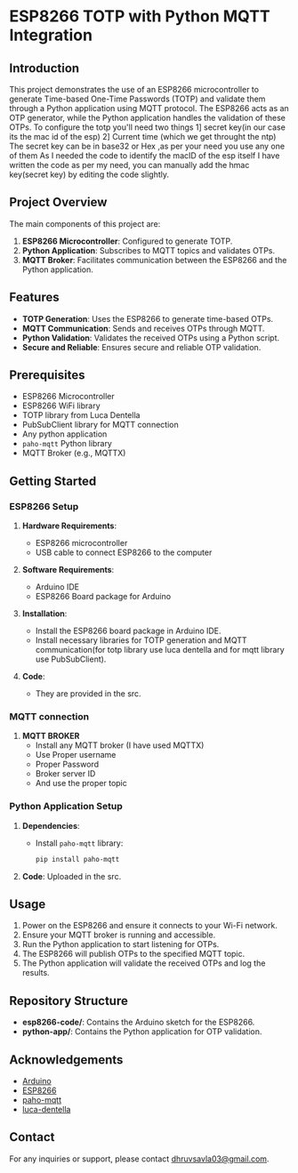 # ESP8266 TOTP with Python MQTT Integration

## Introduction

This project demonstrates the use of an ESP8266 microcontroller to generate Time-based One-Time Passwords (TOTP) and validate them through a Python application using MQTT protocol. The ESP8266 acts as an OTP generator, while the Python application handles the validation of these OTPs.
To configure the totp you'll need two things
1] secret key(in our case its the mac id of the esp)
2] Current time (which we get throught the ntp)
The secret key can be in base32 or Hex ,as per your need you use any one of them 
As I needed the code to identify the macID of the esp itself I have written the code as per my need, you can manually add the hmac key(secret key) by editing the code slightly.


## Project Overview

The main components of this project are:
1. **ESP8266 Microcontroller**: Configured to generate TOTP.
2. **Python Application**: Subscribes to MQTT topics and validates OTPs.
3. **MQTT Broker**: Facilitates communication between the ESP8266 and the Python application.

## Features

- **TOTP Generation**: Uses the ESP8266 to generate time-based OTPs.
- **MQTT Communication**: Sends and receives OTPs through MQTT.
- **Python Validation**: Validates the received OTPs using a Python script.
- **Secure and Reliable**: Ensures secure and reliable OTP validation.

## Prerequisites

- ESP8266 Microcontroller
- ESP8266 WiFi library
- TOTP library from Luca Dentella
- PubSubClient library for MQTT connection
- Any python application
- `paho-mqtt` Python library
- MQTT Broker (e.g., MQTTX)


## Getting Started

### ESP8266 Setup

1. **Hardware Requirements**:
   - ESP8266 microcontroller
   - USB cable to connect ESP8266 to the computer

2. **Software Requirements**:
   - Arduino IDE
   - ESP8266 Board package for Arduino

3. **Installation**:
   - Install the ESP8266 board package in Arduino IDE.
   - Install necessary libraries for TOTP generation and MQTT communication(for totp library use luca dentella and for mqtt library use PubSubClient).

4. **Code**:
   - They are provided in the src.
  
### MQTT connection

1. **MQTT BROKER**
   - Install any MQTT broker (I have used MQTTX)
   - Use Proper username
   - Proper Password
   - Broker server ID
   - And use the proper topic


### Python Application Setup

1. **Dependencies**:
   - Install `paho-mqtt` library:
     ```sh
     pip install paho-mqtt
     ```

2. **Code**:
   Uploaded in the src.

## Usage

1. Power on the ESP8266 and ensure it connects to your Wi-Fi network.
2. Ensure your MQTT broker is running and accessible.
3. Run the Python application to start listening for OTPs.
4. The ESP8266 will publish OTPs to the specified MQTT topic.
5. The Python application will validate the received OTPs and log the results.

## Repository Structure

- **esp8266-code/**: Contains the Arduino sketch for the ESP8266.
- **python-app/**: Contains the Python application for OTP validation.

## Acknowledgements

- [Arduino](https://www.arduino.cc/)
- [ESP8266](https://www.espressif.com/en/products/socs/esp8266)
- [paho-mqtt](https://www.eclipse.org/paho/)
- [luca-dentella](https://www.lucadentella.it/en/totp-libreria-per-arduino/)

## Contact

For any inquiries or support, please contact [dhruvsavla03@gmail.com](mailto:dhruvsavla03@gmail.com).


